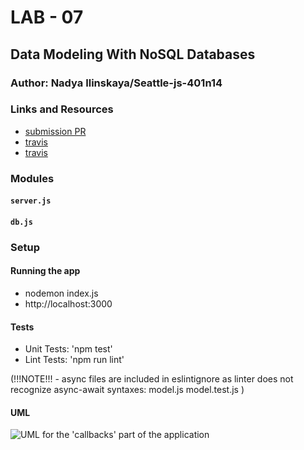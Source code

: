 # LAB - 07

## Data Modeling With NoSQL Databases

### Author: Nadya Ilinskaya/Seattle-js-401n14

### Links and Resources
* [submission PR](https://github.com/nadili-401-advanced-javascript/lab-07/pull/1)
* [travis](https://travis-ci.com/nadili-401-advanced-javascript/lab-07)
* [travis](https://travis-ci.com/nadili-401-advanced-javascript/lab-07)

### Modules
#### `server.js`
#### `db.js`


### Setup
#### Running the app
* nodemon index.js
* http://localhost:3000

  
#### Tests
* Unit Tests: 'npm test'
* Lint Tests: 'npm run lint' 

(!!!NOTE!!! - async files are included in eslintignore as linter does not recognize async-await syntaxes:
model.js
model.test.js 
)

#### UML
![ UML for the 'callbacks' part of the application ](/assets/lab-06-uml.jpg)